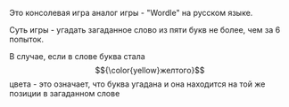 Это консолевая игра аналог игры  - "Wordle" на русском языке.

Суть игры - угадать загаданное слово из пяти букв не более, чем за 6 попыток.

В случае, если в слове буква стала $${\color{yellow}желтого}$$  цвета - это означает, что буква угадана и она находится на той же позиции в загаданном слове
